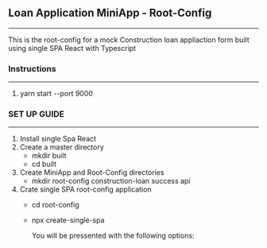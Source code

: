## Loan Application MiniApp - Root-Config
________________________________________________________________________________________________________________________________________

This is the root-config for a mock Construction loan appliaction form built using single SPA React with Typescript


### Instructions
________________________________________________________________________________________________________________________________________

1. yarn start --port 9000



### SET UP GUIDE
________________________________________________________________________________________________________________________________________

1. Install single Spa React
1. Create a master directory
      - mkdir built
      - cd built
1. Create MiniApp and Root-Config directories
      - mkdir root-config construction-loan success api
1. Crate single SPA root-config application
      - cd root-config
      - npx create-single-spa
         
         You will be pressented with the following options:
          
              
      
